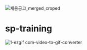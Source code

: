 ![채용공고_merged_croped](https://user-images.githubusercontent.com/15815868/187423822-2e074f16-9d49-4e4c-9bd4-6786c72741b0.png)
# sp-training
![1-ezgif com-video-to-gif-converter](https://github.com/baicalin/silicopharm-hp/assets/15815868/48e9b9eb-f538-4e41-a0f2-d2f1059a3291)
